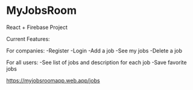 # MyJobsRoom

React + Firebase Project

Current Features:

For companies:
-Register 
-Login 
-Add a job
-See my jobs
-Delete a job


For all users:
-See list of jobs and description for each job
-Save favorite jobs

https://myjobsroomapp.web.app/jobs

